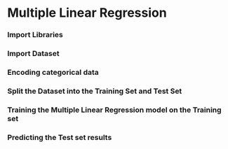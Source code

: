 # Multiple Linear Regression

### Import Libraries

### Import Dataset

### Encoding categorical data

### Split the Dataset into the Training Set and Test Set

### Training the Multiple Linear Regression model on the Training set

### Predicting the Test set results

